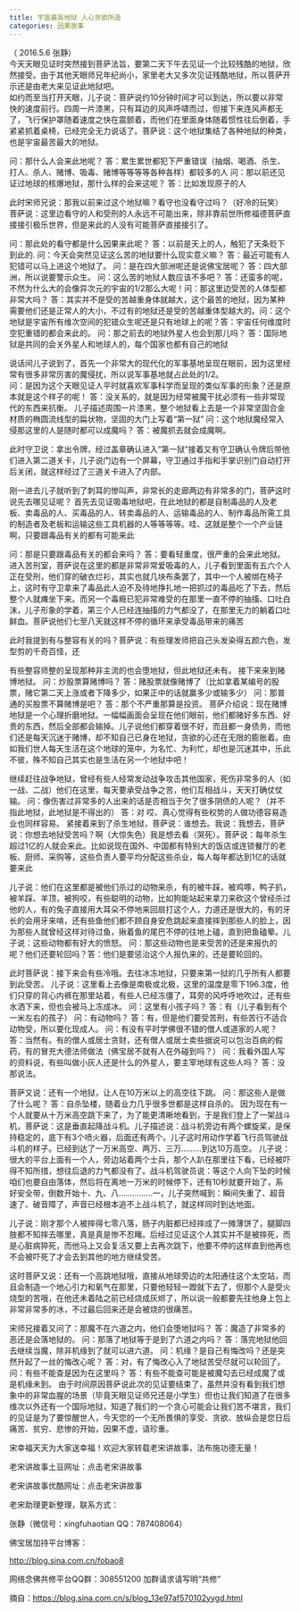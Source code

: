 ```yaml
---
title: 宇宙最高地狱 人心贪欲所造
categories: 因果故事
---
```


	   
（ 2016.5.6 张静）                                         
今天天眼见证时突然接到菩萨法旨，要第二天下午去见证一个比较残酷的地狱，欣然接受。由于其他天眼师兄年纪尚小，家里老大又多次见证残酷地狱，所以菩萨开示还是由老大来见证此地狱吧。   
 如约而至当打开天眼，儿子说：菩萨说约10分钟时间才可以到达，所以要以非常快的速度前行。四周一片漆黑，只有耳边的风声呼啸而过，但接下来连风声都无了，飞行保护罩随着速度之快在震颤着，而他们在里面身体随着惯性往后倒着，手紧紧抓着桌椅，已经完全无力说话了。菩萨说：这个地狱集结了各种地狱的种类，也是宇宙最苦最大的地狱。  

问：那什么人会来此地呢？  答：累生累世都犯下严重错误（抽烟、喝酒、杀生、打人、杀人、赌博、吸毒、赌博等等等等各种各样）都较多的人  问：那以前还见证过地球的核爆地狱，那什么样的会来这呢？  答：比如发现原子的人  

 此时宋师兄说：那我以前来过这个地狱嘛？看守也没看守过吗？（好冷的玩笑） 菩萨说：这里边看守的人和受刑的人永远不可能出来，除非靠前世所修福德菩萨直接接引极乐世界，但是来此的人没有可能菩萨直接接引了。  

问：那此处的看守都是什么因果来此呢？  答：以前是天上的人，触犯了天条贬下到此的.  问：今天会突然见证这么苦的地狱要什么现实意义嘛？  答：最近可能有人犯错可以马上进这个地狱了。  问：是在四大部洲呢还是说佛宝居呢？  答：四大部洲，所以说要警示众生。  问：这么苦的地狱人数应该不多吧？  答：还蛮多的呢，不然为什么大的会像异次元的宇宙的1/2那么大呢！问：那这里边受苦的人体型都非常大吗？  答：其实并不是受的苦越重身体就越大，这个最苦的地狱，因为某种需要他们还是正常人的大小，不过有的地狱还是受的苦越重体型越大的。问：这个地狱是宇宙所有维次空间的犯错众生呢还是只有地球上的呢？答：宇宙任何维度时空犯重错的都会来此的。  问：那之前去的地狱外星人也会到那儿吗？  答：国际地狱是共同的会关外星人和地球人的，每个国家也都有自己的地狱 


  说话间儿子说到了，首先一个非常大的现代化的军事基地呈现在眼前，因为这里经常有很多非常厉害的魔侵扰，所以说军事基地就占此处的1/2。  
问：是因为这个天眼见证人平时就喜欢军事科学而呈现的类似军事的形象？还是原本就是这个样子的呢！  答：没关系的，就是因为经常被魔干扰必须有一些非常现代的东西来抗衡。    儿子描述周围一片漆黑，整个地狱看上去是一个非常坚固合金材质的椭圆流线型的扁状物，坚固的大门上写着“第一狱”  问：这个地狱魔经常入侵那这里的人是随时都可以成魔吗？  答：被魔抓去就会成魔啊。  

此时守卫说：拿出令牌，经过盖章确认进入“第一狱”接着又有守卫确认令牌后带他们进入第二道关卡，儿子说门边有一个屏幕，守卫通过手指和手掌识别门自动打开后关闭，就这样经过了三道关卡进入了内部。 

刚一进去儿子就听到了刺耳的惨叫声，非常长的走廊两边有非常多的门，菩萨这时说先去哪见证呢？ 首先去见证吸毒地狱吧，在此地狱的都是自制毒品的人及老板、卖毒品的人、买毒品的人、转卖毒品的人、运输毒品的人、制作毒品所需工具的制造者及老板和运输这些工具机器的人等等等等。哇、这就是整个一个产业链啊，只要跟毒品有关的都有可能来此  

问：那是只要跟毒品有关的都会来吗？  答：要看轻重度，很严重的会来此地狱。   进入苦刑室，菩萨说在这里的都是非常非常爱吸毒的人，儿子看到里面有五六个人正在受刑，他们穿的破衣烂衫，其实也就几块布条罢了，其中一个人被绑在椅子上，这时有守卫拿来了毒品此人迫不及待地挣扎地一把抓过的毒品吃了下去，然后整个人就瘫坐下来。而另一个毒瘾已犯非常难受的在那里一直不停的抽搐、口吐白沫，儿子形象的学着，第三个人已经连抽搐的力气都没了，在那里无力的躺着口吐鲜血。菩萨说他们七至八天就这样不停的循环来承受毒品带来的痛苦 

  此时我提到有与整容有关的吗？菩萨说：有些理发师把自己头发染得五颜六色，发型剪的千奇百怪，还
  
  有些整容师整的呈现那种非主流的也会堕地狱，但此地狱还未有。 
接下来来到赌博地狱。 问：炒股票算赌博吗？  答：赌股票就像赌博了（比如拿着某编号的股票，赌它第二天上涨或者下降多少，如果正中的话就赢多少或输多少） 问：那普通的买股票不算赌博是吧？  答：那个不严重那算是投资。  菩萨介绍说：现在赌博地狱是一个心理折磨地狱。一幅幅画面会呈现在他们眼前，他们都赌好多东西、好贵的东西，然后全部都会输掉。儿子说他们都穿着很不好，而且都一身债务，而他们还是每天沉迷于赌博，却不知自己已身在地狱，贪欲的心还在无限的膨胀着。由如我们世人每天生活在这个地球的笼中，为名忙、为利忙，却也是沉迷其中，乐此不彼，殊不知自己其实也是生活在另一个地狱中吧！  

继续赶往战争地狱，曾经有些人经常发动战争攻击其他国家，死伤非常多的人（如一战、二战）他们在这里，每天要承受战争之苦，他们互相战斗，天天打确仗仗输。  问：像伤害过非常多的人出来的话是否相当于欠了很多阴债的人呢？（并不指此地狱，此地狱是不得出的） 答：对 哎、真心觉得有些权势的人做功德容易造业也同样容易。    紧接着来到了杀生地狱，菩萨说：谁想去。我说：我想去，菩萨说：你想去地狱受苦吗？啊（大惊失色）我是想去看（哭死）。菩萨说：每年杀生超过1亿的人就会来此。比如说现在国外、中国都有特别大的饭店或连锁餐厅的老板、厨师、采购等，这些负责人要平均分配这些杀业，每人每年都达到1亿的话就要来此

儿子说：他们在这里都是被他们杀过的动物来杀，有的被牛踩，被鸡啄，鸭子扒，被羊踩、羊顶，被狗咬，有些聪明的动物，比如狗能站起来拿刀来砍这个曾经杀过他的人，有的兔子直接用大耳朵不停地来回扇打这个人，力道还是很大的，有的牙长的会用牙来啃，还有些鱼他们都不顾自身安危跳起来直接摔到那些人的脸上，因为那些人就曾经这样对待过鱼，揪着鱼的尾巴不停的往地上磕，直到把鱼磕晕。儿子说：这些动物都有好大的愤怒。  问：那这些动物也是来受苦的还是来报仇的呢？他们还要轮回吗？答：他们是要惩治这个人报仇来的，还是要轮回的。 

此时菩萨说：接下来会有些冷哦。去往冰冻地狱，只要来第一狱的几乎所有人都要到此受苦。      儿子说：这里看上去像是南极或北极，这里的温度是零下196.3度，他们只穿的背心内裤在那里站着，有些人已经冻僵了，耳旁的风呼呼地吹过，还有些水洒下来，但也会被马上冻成冰。  问：这里有小孩子吗？  答：有（儿子看到有个一米左右的孩子）  问：有动物吗？  答：有，但是他们要受苦刑，有些苦行不适合动物受，所以要化现成人。  问：有没有平时学佛很不错的僧人或道家的人呢？  答：当然有。有的僧人或居士贪财，还有僧人或居士卖些据说可以包治百病的假药，有的冒充大德法师做法（佛宝居不就有人在外碰到吗？） 问：我看外国人写的资料说，有些叫做小灰人还是什么的外星人，要主宰地球有这些人吗？  答：没那说法。  

菩萨又说：还有一个地狱，让人在10万米以上的高空往下跳。  问：那这些人是做了什么呢？  答：自杀坠楼，随着业力几乎很多世都是这样自杀的。      因为现在有一个人就要从十万米高空跳下来了，为了能更清晰地看到，于是我们登上了一架战斗机，菩萨说：这是垂直起降战斗机。儿子描述说：战斗机旁边有两个螺旋桨，是保持稳定的，底下有3个喷火器，后面还有两个。儿子这时用动作学着飞行员驾驶战斗机的样子。已经到达了一万米高空、两万、三万………到达10万高空。      儿子说：很大的平台上面有一个人，旁边站着两个士兵，那个人趴在那里往下看，已经被吓得不知所措，想往后退的力气都没有了。战斗机驾驶员说：等这个人向下坠的时候咱们也要自由落体，然后将在离地一万米的时候停下，还有10秒就要开始了，系好安全带，倒数开始十、九、八……………一，儿子突然喊到：瞬间失重了、超音速了、破音障了，声音已经根本追不上战斗机了，就这样同时到达地面。

儿子说：刚才那个人被摔得七零八落，肠子内脏都已经摔成了一摊薄饼了，腿脚四肢都不知摔去哪里，真是真是惨不忍睹。后经过见证这个人其实并不是被摔死，而是心脏病猝死，而他马上又会复活又要上去再次跳下，他要不停的这样直到他再也不会被吓死了才会去到其他的地方继续受苦。 

这时菩萨又说：还有一个高跳地狱哦，直接从地球旁边的太阳通往这个太空站，而且会制造一个地心引力和氧气在那里，只要他轻轻一蹬就下去了，但那个人是受火烧型的苦哦，在他还未着陆之前已经烧成灰烬了，所以说一般都要先往他身上包上非常非常多的冰，不过最后回来还是会被烧的很痛苦。  


宋师兄接着又问了：那魔不在六道之内，他们会堕地狱吗？  答：魔造了非常多的恶还是会落地狱的。  问：那落了地狱等于是到了六道之内吗？  答：落完地狱他回去继续当魔，除非机缘到了就可以进六道。  问：机缘？是自己有悔改吗？还是突然升起了一丝的悔改心呢？  答：对，有了悔改心入了地狱苦受尽就可以轮回了。  问：有些不能查是因为在这里吗？  答：有些不能查可能是被魔勾去已经成魔了或是机缘未到。      由于时间原因菩萨说此次的见证要结束了，虽然并没有看到我们想象中的非常血腥的场景（毕竟天眼见证师兄还是小学生）但也让我们知道了在很多维次以外还有一个国际地狱，知道了我们的一个贪心可能会让我们苦不堪言，我们的见证是为了要惊醒世人，今天您的一个无所畏惧的享受、贪欲、放纵会是您日后痛苦、贫穷、悲惨的开始，因果不虚，请珍重。    

宋幸福天天为大家送幸福！欢迎大家转载老宋讲故事，法布施功德无量！

老宋讲故事土豆网址：点击老宋讲故事

老宋讲故事优酷网址：点击老宋讲故事

老宋助理更新整理，联系方式：

张静（微信号：xingfuhaotian  QQ：787408064）

佛宝居加持平台博客：

http://blog.sina.com.cn/fobao8

网络念佛共修平台QQ群：308551200 加群请求请写明“共修”      

摘自：https://blog.sina.com.cn/s/blog_13e97af570102yygd.html